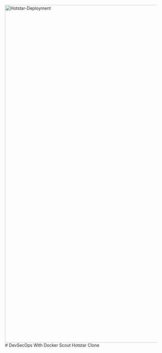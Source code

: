 <img width="1114" alt="Hotstar-Deployment" src="https://github.com/Srinivasuppaluri/Hotstart-clone-Deployment/assets/97569218/b3893e1f-d4bf-4e99-9ae5-ad450ca52b63">
# DevSecOps With Docker Scout Hotstar Clone


